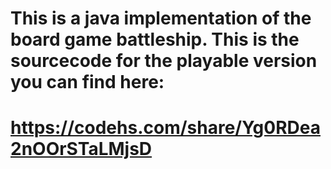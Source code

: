 # This is a java implementation of the board game battleship. This is the sourcecode for the playable version you can find here:
# https://codehs.com/share/Yg0RDea2nOOrSTaLMjsD
